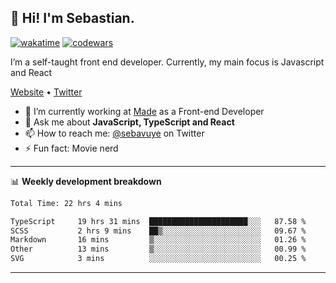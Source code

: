 ## 👋 Hi! I'm Sebastian.

[![wakatime](https://wakatime.com/badge/user/df0036c6-328a-4a39-be9b-e49417ed22a1.svg)](https://wakatime.com/@df0036c6-328a-4a39-be9b-e49417ed22a1)
[![codewars](https://www.codewars.com/users/sebavuye/badges/small)](https://www.codewars.com/users/sebavuye)

I’m a self-taught front end developer. Currently, my main focus is Javascript and React

[Website](https://sebastianvuye.be) • [Twitter](https://twitter.com/sebavuye)

- 🔭 I’m currently working at [Made](https://made.be/) as a Front-end Developer
- 💬 Ask me about **JavaScript, TypeScript and React**
- 📫 How to reach me: [@sebavuye](https://twitter.com/sebavuye) on Twitter
- ⚡ Fun fact: Movie nerd

-------

📊 **Weekly development breakdown**

<!--START_SECTION:waka-->

```txt
Total Time: 22 hrs 4 mins

TypeScript     19 hrs 31 mins  ██████████████████████░░░   87.58 %
SCSS           2 hrs 9 mins    ██▒░░░░░░░░░░░░░░░░░░░░░░   09.67 %
Markdown       16 mins         ▒░░░░░░░░░░░░░░░░░░░░░░░░   01.26 %
Other          13 mins         ▒░░░░░░░░░░░░░░░░░░░░░░░░   00.99 %
SVG            3 mins          ░░░░░░░░░░░░░░░░░░░░░░░░░   00.25 %
```

<!--END_SECTION:waka-->
-------
